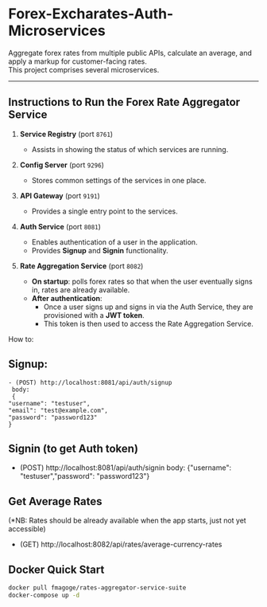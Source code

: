 # Forex-Excharates-Auth-Microservices

Aggregate forex rates from multiple public APIs, calculate an average, and apply a markup for customer-facing rates.  
This project comprises several microservices.

---

## Instructions to Run the Forex Rate Aggregator Service

1. **Service Registry** (port `8761`)  
   - Assists in showing the status of which services are running.

2. **Config Server** (port `9296`)  
   - Stores common settings of the services in one place.

3. **API Gateway** (port `9191`)  
   - Provides a single entry point to the services.

4. **Auth Service** (port `8081`)  
   - Enables authentication of a user in the application.  
   - Provides **Signup** and **Signin** functionality.

5. **Rate Aggregation Service** (port `8082`)  
   - **On startup**: polls forex rates so that when the user eventually signs in, rates are already available.  
   - **After authentication**:  
     - Once a user signs up and signs in via the Auth Service, they are provisioned with a **JWT token**.  
     - This token is then used to access the Rate Aggregation Service.


How to: 

## Signup: 
    
    - (POST) http://localhost:8081/api/auth/signup
     body:
     {
    "username": "testuser",
    "email": "test@example.com",
    "password": "password123"
    }

## Signin (to get Auth token)

   - (POST) http://localhost:8081/api/auth/signin
    body: 
    {"username": "testuser","password": "password123"}       

## Get Average Rates 
   (*NB: Rates should be already available when the app starts, just not yet accessible)
    
   - (GET) http://localhost:8082/api/rates/average-currency-rates

## Docker Quick Start
```bash
docker pull fmagoge/rates-aggregator-service-suite
docker-compose up -d
